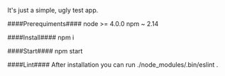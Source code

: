 It's just a simple, ugly test app.

####Prerequiments####
node >= 4.0.0
npm ~ 2.14

####Install####
npm i

####Start####
npm start

####Lint####
After installation you can run ./node_modules/.bin/eslint .
